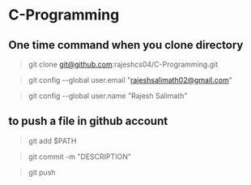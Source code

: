 # C-Programming

## One time command when you clone directory

> git clone git@github.com:rajeshcs04/C-Programming.git

> git config --global user.email "rajeshsalimath02@gmail.com"

> git config --global user.name "Rajesh Salimath"

## to push a file in github account 

> git add $PATH

> git commit -m "DESCRIPTION"

> git push

